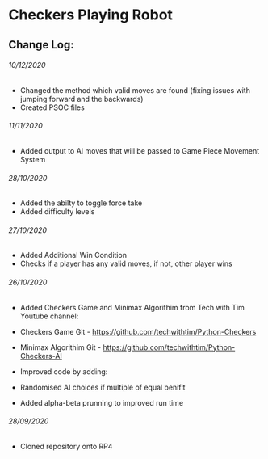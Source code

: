 # Checkers Playing Robot

## Change Log:

###### 10/12/2020
- Changed the method which valid moves are found (fixing issues with jumping forward and the backwards)
- Created PSOC files

###### 11/11/2020
- Added output to AI moves that will be passed to Game Piece Movement System

###### 28/10/2020
- Added the abilty to toggle force take
- Added difficulty levels

###### 27/10/2020

- Added Additional Win Condition
 - Checks if a player has any valid moves, if not, other player wins

###### 26/10/2020

- Added Checkers Game and Minimax Algorithim from Tech with Tim Youtube channel:
 - Checkers Game Git - https://github.com/techwithtim/Python-Checkers
 - Minimax Algorithim Git - https://github.com/techwithtim/Python-Checkers-AI

- Improved code by adding:
 - Randomised AI choices if multiple of equal benifit
 - Added alpha-beta prunning to improved run time

###### 28/09/2020

- Cloned repository onto RP4
